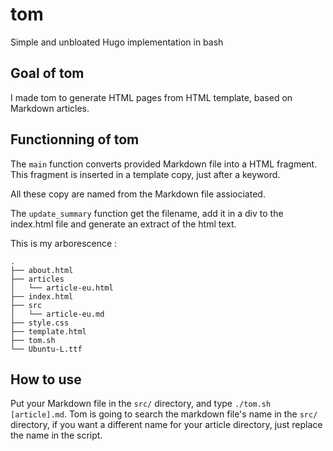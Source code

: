 # tom
Simple and unbloated Hugo implementation in bash

## Goal of tom
I made tom to generate HTML pages from HTML template, based on Markdown articles.

## Functionning of tom
The `main` function converts provided Markdown file into a HTML fragment. This fragment is inserted in a template copy, just after a keyword.

All these copy are named from the Markdown file assiociated.

The `update_summary` function get the filename, add it in a div to the index.html file and generate an extract of the html text.

This is my arborescence :

```
.
├── about.html
├── articles
│   └── article-eu.html
├── index.html
├── src
│   └── article-eu.md
├── style.css
├── template.html
├── tom.sh
└── Ubuntu-L.ttf
```

## How to use

Put your Markdown file in the `src/` directory, and type `./tom.sh [article].md`. Tom is going to search the markdown file's name in the `src/` directory, if you want a different name for your article directory, just replace the name in the script.
